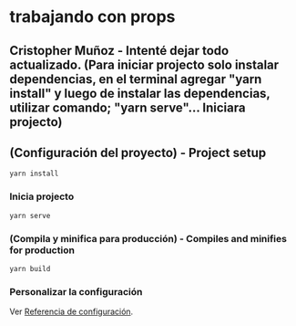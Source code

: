 # trabajando con props

## Cristopher Muñoz - Intenté dejar todo actualizado. (Para iniciar projecto solo instalar dependencias, en el terminal agregar "yarn install" y luego de instalar las dependencias, utilizar comando; "yarn serve"... Iniciara projecto)

## (Configuración del proyecto) - Project setup
```
yarn install
```

### Inicia projecto
```
yarn serve
```

### (Compila y minifica para producción) - Compiles and minifies for production
```
yarn build
```

### Personalizar la configuración
Ver [Referencia de configuración](https://cli.vuejs.org/config/).